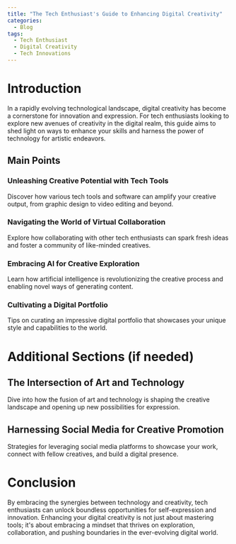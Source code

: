 ```yaml
---
title: "The Tech Enthusiast's Guide to Enhancing Digital Creativity"
categories:
  - Blog
tags:
  - Tech Enthusiast
  - Digital Creativity
  - Tech Innovations
---
```


# Introduction
In a rapidly evolving technological landscape, digital creativity has become a cornerstone for innovation and expression. For tech enthusiasts looking to explore new avenues of creativity in the digital realm, this guide aims to shed light on ways to enhance your skills and harness the power of technology for artistic endeavors.

## Main Points
### Unleashing Creative Potential with Tech Tools
Discover how various tech tools and software can amplify your creative output, from graphic design to video editing and beyond.

### Navigating the World of Virtual Collaboration
Explore how collaborating with other tech enthusiasts can spark fresh ideas and foster a community of like-minded creatives.

### Embracing AI for Creative Exploration
Learn how artificial intelligence is revolutionizing the creative process and enabling novel ways of generating content.

### Cultivating a Digital Portfolio
Tips on curating an impressive digital portfolio that showcases your unique style and capabilities to the world.

# Additional Sections (if needed)
## The Intersection of Art and Technology
Dive into how the fusion of art and technology is shaping the creative landscape and opening up new possibilities for expression.

## Harnessing Social Media for Creative Promotion
Strategies for leveraging social media platforms to showcase your work, connect with fellow creatives, and build a digital presence.

# Conclusion
By embracing the synergies between technology and creativity, tech enthusiasts can unlock boundless opportunities for self-expression and innovation. Enhancing your digital creativity is not just about mastering tools; it's about embracing a mindset that thrives on exploration, collaboration, and pushing boundaries in the ever-evolving digital world.
